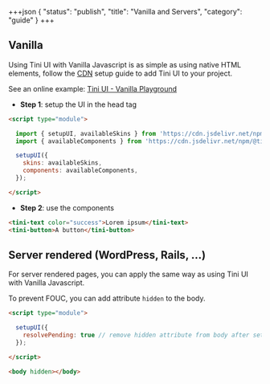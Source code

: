 +++json
{
  "status": "publish",
  "title": "Vanilla and Servers",
  "category": "guide"
}
+++

## Vanilla

Using Tini UI with Vanilla Javascript is as simple as using native HTML elements, follow the [CDN](/ui/get-started) setup guide to add Tini UI to your project.

See an online example: [Tini UI - Vanilla Playground](https://stackblitz.com/edit/tini-ui-vanilla-playground?file=index.html)

- **Step 1**: setup the UI in the head tag

```html
<script type="module">

  import { setupUI, availableSkins } from 'https://cdn.jsdelivr.net/npm/@tinijs/ui-bootstrap/bundled/setup.js';
  import { availableComponents } from 'https://cdn.jsdelivr.net/npm/@tinijs/ui-bootstrap/bundled/component.js';

  setupUI({
    skins: availableSkins,
    components: availableComponents,
  });

</script>
```

- **Step 2**: use the components

```html
<tini-text color="success">Lorem ipsum</tini-text>
<tini-button>A button</tini-button>
```

## Server rendered (WordPress, Rails, ...)

For server rendered pages, you can apply the same way as using Tini UI with Vanilla Javascript.

To prevent FOUC, you can add attribute `hidden` to the body.

```html
<script type="module">

  setupUI({
    resolvePending: true // remove hidden attribute from body after setup
  });

</script>

<body hidden></body>
```
